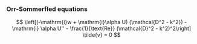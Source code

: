 
###  Orr-Sommerfled equations

$$
\left[(-\mathrm{i}w + \mathrm{i}\alpha U)  (\mathcal{D^2 - k^2})  - \mathrm{i} \alpha U'' - \frac{1}{\text{Re}} (\mathcal{D}^2 - k^2)^2\right] \tilde{v} = 0
$$